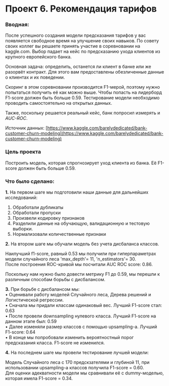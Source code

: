 # Проект 6. Рекомендация тарифов

### Вводная: 
После успешного создания модели предсказания тарифов у вас появляется свободное время на улучшение своих навыков. По совету своих коллег вы решаете принять участие в соревновании на kaggle.com. Выбор падает на кейс по предсказанию ухода клиентов из крупного европейского банка. 
    
Основная задача: определить, останется ли клиент в банке или же разорвёт контракт. Для этого вам предоставлены обезличенные данные о клиентах и их поведении.

Скоринг в этом соревновании производится F1-мерой, поэтому нужно попытаться получить её как можно выше. Чтобы попасть на лидерборд F1-score должен быть больше 0.59. Тестирование модели необходимо проводить самостоятельно на открытых данных.
    
Также, поскольку решается реальный кейс, банк попросил измерять и *AUC-ROC*. 
     
Источник данных: [https://www.kaggle.com/barelydedicated/bank-customer-churn-modeling](https://www.kaggle.com/barelydedicated/bank-customer-churn-modeling)


### Цель проекта 
Построить модель, которая спрогнозирует уход клиента из банка. Её F1-score должен быть больше 0.59.

### Что было сделано:
**1.** На первом шаге мы подготовили наши данные для дальнейших исследований: 
1. Обработали дубликаты
2. Обработали пропуски
3. Произвели кодировку признаков
4. Разделили данные на обучающую, валидационную и тестовую выборки.
5. Нормализовали количественные признаки

**2.** На втором шаге мы обучали модель без учета дисбаланса классов.  

Наилучший f1-score, равный 0.53 мы получили при гиперпараметрах модели случайного леса 'max_depth'= 11, 'n_estimators'= 30.  
После построения ROC-кривой мы посчитали AUC ROC score: 0.86.

Поскольку нам нужно было довести метрику F1 до 0.59, мы перешли к различным способам борьбы с дисбалансом.

**3.** При борьбе с дисбалансом мы:  
​
 • Оценивали работу моделей Случайного леса, Дерева решений и Логистической регрессии.  
 • Сначала мы придали классам одинаковый вес. Лучший F1-score стал: 0.63   
 • После провели downsampling нулевого класса. Лучший F1-score на данном этапе был: 0.59   
 • Далее изменяли размер классов с помощью upsampling-а. Лучший F1-score: 0.64  
 • В конце мы попробовали изменить вероятностный порог предсказания класса. F1-score не изменился.  

**4.** На последнем шаге мы провели тестирование лучшей модели:  

Модель Случайного леса с 170  предскзателями и глубиной 11, при использовании upsampling-а классов получила F1-score = 0.60.  
Для оценки адекватности модели мы сравнивали её с dummy-моделью, которая имела F1-score = 0.34.